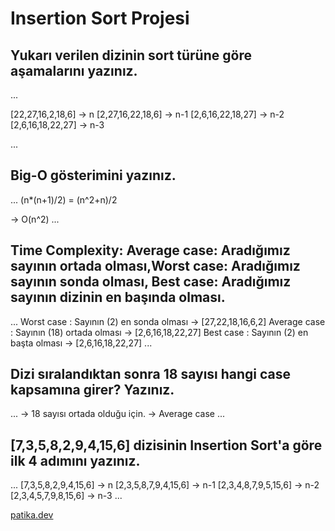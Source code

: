 # Insertion Sort Projesi

## Yukarı verilen dizinin sort türüne göre aşamalarını yazınız.

...

[22,27,16,2,18,6] -> n
[2,27,16,22,18,6] -> n-1
[2,6,16,22,18,27] -> n-2
[2,6,16,18,22,27] -> n-3

...

## Big-O gösterimini yazınız.

...
(n*(n+1)/2) = (n^2+n)/2

-> O(n^2)
...

## Time Complexity: Average case: Aradığımız sayının ortada olması,Worst case: Aradığımız sayının sonda olması, Best case: Aradığımız sayının dizinin en başında olması.

...
Worst case : Sayının (2) en sonda olması -> [27,22,18,16,6,2]
Average case : Sayının (18) ortada olması -> [2,6,16,18,22,27]
Best case : Sayının (2) en başta olması -> [2,6,16,18,22,27]
...

## Dizi sıralandıktan sonra 18 sayısı hangi case kapsamına girer? Yazınız.

...
-> 18 sayısı ortada olduğu için.
-> Average case
...

## [7,3,5,8,2,9,4,15,6] dizisinin Insertion Sort'a göre ilk 4 adımını yazınız.

...
[7,3,5,8,2,9,4,15,6] -> n
[2,3,5,8,7,9,4,15,6] -> n-1
[2,3,4,8,7,9,5,15,6] -> n-2
[2,3,4,5,7,9,8,15,6] -> n-3
...


[patika.dev](https://app.patika.dev/)

